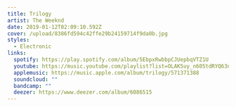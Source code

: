 ```yaml
---
title: Trilogy
artist: The Weeknd
date: 2019-01-12T02:09:10.592Z
cover: /upload/8386fd594c42ffe29b24159714f9da0b.jpg
styles:
  - Electronic
links:
  spotify: https://play.spotify.com/album/5EbpxRwbbpCJUepbqVTZ1U
  youtube: https://music.youtube.com/playlist?list=OLAK5uy_n605tdRYQ63n073eyZnElBgBVTMtHK6nI
  applemusic: https://music.apple.com/album/trilogy/571371388
  soundcloud: ""
  bandcamp: ""
  deezer: https://www.deezer.com/album/6086515
---
```

